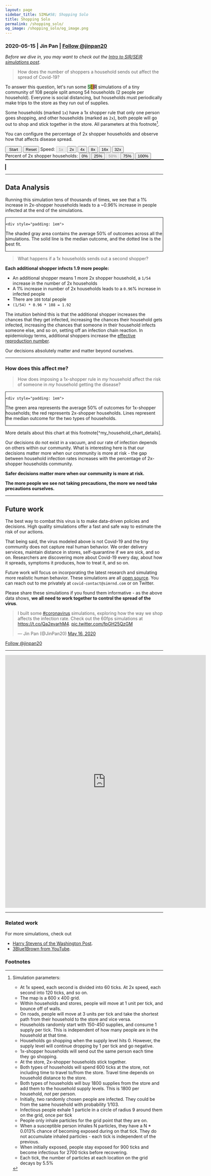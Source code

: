 ```yaml
---
layout: page
sidebar_title: SIM&#58; Shopping Solo
title: Shopping Solo
permalink: /shopping_solo/
og_image: /shopping_solo/og_image.png
---
```


<script src="./shopping_solo.bundle.js"></script>

### 2020-05-15 | Jin Pan | <a href="https://twitter.com/jinpan20?ref_src=twsrc%5Etfw" class="twitter-follow-button" data-show-count="false">Follow @jinpan20</a><script async src="https://platform.twitter.com/widgets.js" charset="utf-8"></script>

*Before we dive in, you may want to check out the [Intro to SIR/SEIR simulations post](/intro)*.

> How does the number of shoppers a household sends out affect the spread of Covid-19?

To answer this question, let's run some
<span style="background-color:#B8F7BF">S</span><span style="background-color:#C7BA29">E</span><span style="background-color:#EB6383">I</span><span style="background-color:#C8C8C8">R</span>
simulations of a tiny community of 108 people split among 54 households
(2 people per household).  Everyone is social distancing, but households must
periodically make trips to the store as they run out of supplies.

Some households (marked `1x`) have a 1x shopper rule that only one person goes
shopping, and other households (marked as `2x`), both people will go out to
shop and stick together in the store. All parameters at this footnote[^shopping_parameters].

[^shopping_parameters]: Simulation parameters:
    * At 1x speed, each second is divided into 60 ticks.  At 2x speed, each second into 120 ticks, and so on.
    * The map is a 600 x 400 grid.
    * Within households and stores, people will move at 1 unit per tick, and bounce off of walls.
    * On roads, people will move at 3 units per tick and take the shortest path from their household to the store
      and vice versa.
    * Households randomly start with 150-450 supplies, and consume 1 supply per tick.  This is independent of how many
      people are in the household at that time.
    * Households go shopping when the supply level hits 0.  However, the supply level will continue
    dropping by 1 per tick and go negative.
    * 1x-shopper households will send out the same person each time they go shopping.
    * At the store, 2x-shopper households stick together.
    * Both types of households will spend 600 ticks at the store, not including time to travel to/from
    the store.  Travel time depends on household distance to the store.
    * Both types of households will buy 1800 supplies from the store and add them to the household supply levels.  This
    is 1800 per household, _not_ per person.
    * Initially, two randomly chosen people are infected.  They could be from the same household with probability 1/103.
    * Infectious people exhale 1 particle in a circle of radius 9 around them on the grid, once per tick
    * People only inhale particles for the grid point that they are on.
    * When a susceptible person inhales N particles, they have a N * 0.013% chance of becoming exposed during on that
      tick.  They do not accumulate inhaled particles - each tick is independent of the previous.
    * When initially exposed, people stay exposed for 900 ticks and become infectious for 2700 ticks before recovering.
    * Each tick, the number of particles at each location on the grid decays by 5.5%


You can configure the percentage of 2x shopper households and observe how that affects
disease spread.

<div>
  <button id="particle_shopper0-start" style="width: 4em">Start</button>
  <button id="particle_shopper0-reset">Reset</button>
  <span>Speed:
    <button class="particle_shopper0-speed" data-speed="1" style="font-weight: bold" disabled>1x</button>
    <button class="particle_shopper0-speed" data-speed="2">2x</button>
    <button class="particle_shopper0-speed" data-speed="4">4x</button>
    <button class="particle_shopper0-speed" data-speed="8">8x</button>
    <button class="particle_shopper0-speed" data-speed="16">16x</button>
    <button class="particle_shopper0-speed" data-speed="32">32x</button>
  </span>
  <br>
  <span>Percent of 2x shopper households:
    <button class="particle_shopper0-pct-dual-shopper" data-pct="0">0%</button>
    <button class="particle_shopper0-pct-dual-shopper" data-pct="25">25%</button>
    <button class="particle_shopper0-pct-dual-shopper" data-pct="50" style="font-weight: bold" disabled>50%</button>
    <button class="particle_shopper0-pct-dual-shopper" data-pct="75">75%</button>
    <button class="particle_shopper0-pct-dual-shopper" data-pct="100">100%</button>
  </span>

  <br>
  <div
          id="particle_shopper0-uplot"
          style="border: solid; border-width: thin; display: inline-block; width:100%"
  ></div>

  <canvas
          id="particle_shopper0-canvas"
          width="600" height="400"
          style="border:1px solid #000000; width:100%">
  </canvas>
</div>

<hr>

## Data Analysis

Running this simulation tens of thousands of times, we see that a 1% increase in
2x-shopper households leads to a ~0.96% increase in people infected at the end of
the simulations.

<div
    style="border: solid; border-width: thin; display: inline-block"
>
    <div id="infection_rate_vs_pct_dual_shopper"></div>

    <div style="padding: 1em">
The shaded gray area contains the average 50% of outcomes across all the simulations.
The solid line is the median outcome, and the dotted line is the best fit.
    </div>
</div>

> What happens if a 1x households sends out a second shopper?

**Each additional shopper infects 1.9 more people:**

* An additional shopper means 1 more 2x shopper household, a `1/54` increase in the number of 2x households
* A 1% increase in number of 2x households leads to a `0.96`% increase in infected people
* There are `108` total people
* `(1/54) * 0.96 * 108 = 1.92`

The intuition behind this is that the additional shopper increases the chances that they get infected, increasing
the chances their household gets infected, increasing the chances that someone in their household infects someone
else, and so on, setting off an infection chain reaction.  In epidemiology
terms, additional shoppers increase the
[effective reproduction number](https://www.healthknowledge.org.uk/public-health-textbook/research-methods/1a-epidemiology/epidemic-theory).

Our decisions absolutely matter and matter beyond ourselves.

<hr>

### How does this affect me?

> How does imposing a 1x-shopper rule in _my_ household affect the risk of
> someone in _my_ household getting the disease?

<div
    style="border: solid; border-width: thin; display: inline-block"
>
    <div id="infection_rate_by_household_type_vs_pct_dual_shopper"></div>

    <div style="padding: 1em">
The green area represents the average 50% of outcomes for
1x-shopper households; the red represents 2x-shopper households.
Lines represent the median outcome for the two types of households.
    </div>
</div>
More details about this chart at this footnote[^my_household_chart_details].

[^my_household_chart_details]: Infection by Household Type vs % 2x Shopper Households chart notes
    * Initially infected households were excluded from this data - their behavior does not cause them to be
      infected.
    * The green `25%` label represents the 25th percentile of infections among 1x shopper households.  The `75%` label
      represents the 75th percentile, and the `50%` label represents the median.
    * There is no data for 2x households at a 0% percentage of 2x households because there are no 2x households.  Same
      for 1x households at 100%.

Our decisions do not exist in a vacuum, and our rate of infection
depends on others within our community. What is interesting here is that
our decisions matter more when our community is more at risk - the gap between
household infection rates increases with the percentage of 2x-shopper households
community.

**Safer decisions matter more when our community is more at risk.**

**The more people we see not taking precautions, the more we need take precautions
ourselves.**

<hr>

## Future work

The best way to combat this virus is to make data-driven policies and decisions.
High quality simulations offer a fast and safe way to estimate the risk of our actions.

That being said, the virus modeled above is not Covid-19 and the tiny community
does not capture real human behavior.  We order delivery services, maintain distance
in stores, self-quarantine if we are sick, and so on.  Researchers are discovering more about
Covid-19 every day, about how it spreads, symptoms it produces, how to treat it, and so on.

Future work will focus on incorporating the latest research and simulating more realistic human
behavior. These simulations are all [open source](https://www.github.com/jinpan/covid-simulations/).
You can reach out to me privately at `covid-contact@simrnd.com` or on Twitter.

Please share these simulations if you found them informative - as the above data shows, **we all
need to work together to control the spread of the virus**.

<blockquote class="twitter-tweet"><p lang="en" dir="ltr">I built some <a href="https://twitter.com/hashtag/coronavirus?src=hash&amp;ref_src=twsrc%5Etfw">#coronavirus</a> simulations, exploring how the way we shop affects the infection rate. Check out the 60fps simulations at <a href="https://t.co/Qa2evarhM4">https://t.co/Qa2evarhM4</a>. <a href="https://t.co/fpGH25QzGM">pic.twitter.com/fpGH25QzGM</a></p>&mdash; Jin Pan (@JinPan20) <a href="https://twitter.com/JinPan20/status/1261462639516909569?ref_src=twsrc%5Etfw">May 16, 2020</a></blockquote> <script async src="https://platform.twitter.com/widgets.js" charset="utf-8"></script>
<a href="https://twitter.com/jinpan20?ref_src=twsrc%5Etfw" class="twitter-follow-button" data-show-count="false">Follow @jinpan20</a><script async src="https://platform.twitter.com/widgets.js" charset="utf-8"></script>

<hr>

<iframe
    src="https://docs.google.com/forms/d/e/1FAIpQLScaAb4nP7WCOu7TaKnvmtKayJ81Zcs5BH8kmMBD3-Xf61dHzg/viewform?embedded=true"
    width="640" height="807" frameborder="0" marginheight="0" marginwidth="0">
    Feedback form
</iframe>

<hr>

### Related work

For more simulations, check out
* [Harry Stevens of the Washington Post](https://www.washingtonpost.com/graphics/2020/world/corona-simulator/).
* [3Blue1Brown from YouTube](https://www.youtube.com/watch?v=gxAaO2rsdIs).


### Footnotes

